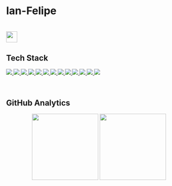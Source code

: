 # Ian-Felipe

<h1 align="left"><img src="https://github.com/EvanderInacio/EvanderInacio/blob/main/images/computer-illustration.png.gif?raw=true" width="30"> 

## Tech Stack

<div align="left">
 <p>
    <a href='https://www.javascript.com/'>
      <img src="https://skillicons.dev/icons?i=js"/>
    </a>
    <a href='https://www.python.org'>
      <img src="https://skillicons.dev/icons?i=python"/>
    </a>
    <a href='https://www.typescriptlang.org/'>
      <img src="https://skillicons.dev/icons?i=ts"/>
    </a>
    <a href='https://reactjs.org/'>
      <img src="https://skillicons.dev/icons?i=react"/>
    </a>
    <a href='https://nodejs.org/en/'>
      <img src="https://skillicons.dev/icons?i=nodejs"/>
    </a>
    <a href='https://html.com/'>
      <img src="https://skillicons.dev/icons?i=html"/>
    </a>
    <a href='https://developer.mozilla.org/en-US/docs/Web/CSS'>
      <img src="https://skillicons.dev/icons?i=css"/>
    </a>
    <a href='https://tailwindui.com/'>
     <img src="https://skillicons.dev/icons?i=tailwind"/>
    </a>
    <a href='https://git-scm.com/'>
      <img src="https://skillicons.dev/icons?i=git"/>
    </a>
    <a href='https://www.mysql.com'>
     <img src="https://skillicons.dev/icons?i=mysql"/>
    </a>
     <a href='www.mongodb.com/'>
     <img src="https://skillicons.dev/icons?i=mongodb"/>
    </a>
     <a href='https://jestjs.io/pt-BR/'>
     <img src="https://skillicons.dev/icons?i=jest"/>
    </a>
     <a href='https://vercel.com'>
     <img src="https://skillicons.dev/icons?i=vercel"/>
    </a>
 </p>
</div>

<br>
 
## GitHub Analytics

<div align="center">
  <img height="180em" src="https://github-readme-stats.vercel.app/api?username=IanFelipe215&show_icons=true&theme=dark&include_all_commits=true&count_private=true"/>
  <img height="180em" src="https://github-readme-stats.vercel.app/api/top-langs/?username=IanFelipe215&layout=compact&langs_count=7&theme=dark"/>
</div>
